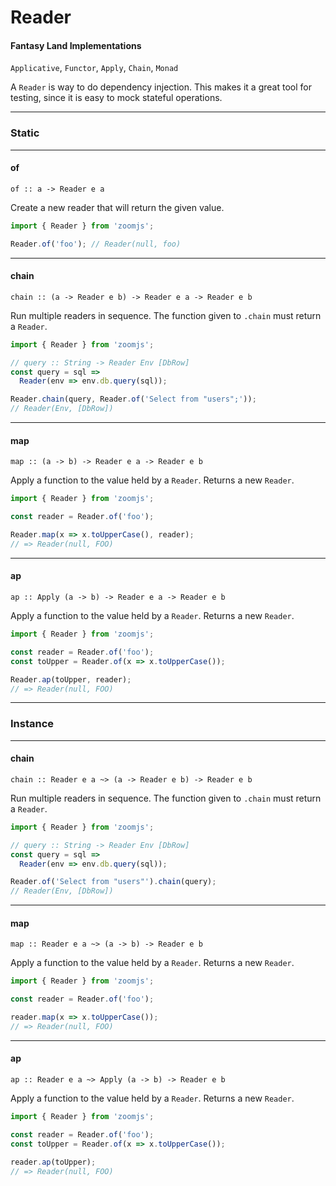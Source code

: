 # Reader

#### Fantasy Land Implementations
`Applicative`, `Functor`, `Apply`, `Chain`, `Monad`

A `Reader` is way to do dependency injection. This makes it a great tool
for testing, since it is easy to mock stateful operations.

---

### Static

---

#### of
`of :: a -> Reader e a`

Create a new reader that will return the given value.

```JavaScript
import { Reader } from 'zoomjs';

Reader.of('foo'); // Reader(null, foo)
```

---

#### chain
`chain :: (a -> Reader e b) -> Reader e a -> Reader e b`

Run multiple readers in sequence. The function given to `.chain` must return a `Reader`.

```JavaScript
import { Reader } from 'zoomjs';

// query :: String -> Reader Env [DbRow]
const query = sql =>
  Reader(env => env.db.query(sql));

Reader.chain(query, Reader.of('Select from "users";'));
// Reader(Env, [DbRow])
```

---

#### map
`map :: (a -> b) -> Reader e a -> Reader e b`

Apply a function to the value held by a `Reader`. Returns a new `Reader`.

```JavaScript
import { Reader } from 'zoomjs';

const reader = Reader.of('foo');

Reader.map(x => x.toUpperCase(), reader);
// => Reader(null, FOO)
```

---

#### ap
`ap :: Apply (a -> b) -> Reader e a -> Reader e b`

Apply a function to the value held by a `Reader`. Returns a new `Reader`.

```JavaScript
import { Reader } from 'zoomjs';

const reader = Reader.of('foo');
const toUpper = Reader.of(x => x.toUpperCase());

Reader.ap(toUpper, reader);
// => Reader(null, FOO)
```

---

### Instance

---

#### chain
`chain :: Reader e a ~> (a -> Reader e b) -> Reader e b`

Run multiple readers in sequence. The function given to `.chain` must return a `Reader`.

```JavaScript
import { Reader } from 'zoomjs';

// query :: String -> Reader Env [DbRow]
const query = sql =>
  Reader(env => env.db.query(sql));

Reader.of('Select from "users"').chain(query);
// Reader(Env, [DbRow])
```

---

#### map
`map :: Reader e a ~> (a -> b) -> Reader e b`

Apply a function to the value held by a `Reader`. Returns a new `Reader`.

```JavaScript
import { Reader } from 'zoomjs';

const reader = Reader.of('foo');

reader.map(x => x.toUpperCase());
// => Reader(null, FOO)
```

---

#### ap
`ap :: Reader e a ~> Apply (a -> b) -> Reader e b`

Apply a function to the value held by a `Reader`. Returns a new `Reader`.

```JavaScript
import { Reader } from 'zoomjs';

const reader = Reader.of('foo');
const toUpper = Reader.of(x => x.toUpperCase());

reader.ap(toUpper);
// => Reader(null, FOO)
```
